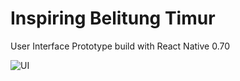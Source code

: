 
# Inspiring Belitung Timur

User Interface Prototype build with React Native 0.70

![UI](https://github.com/pusakamanggala/Inspiring-Belitung-Timur/blob/master/img/Documentation/UI.png)

